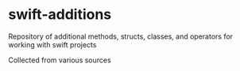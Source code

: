# swift-additions
Repository of additional methods, structs, classes, and operators for working with swift projects

Collected from various sources
